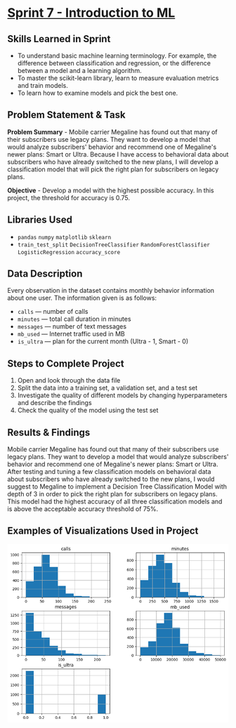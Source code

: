# [Sprint 7 - Introduction to ML](https://github.com/brandon-levan/TripleTen-Data-Science-Projects/blob/main/Sprint%2007%20-%20Introduction%20to%20ML/Sprint_7_Project.ipynb)

## Skills Learned in Sprint 
- To understand basic machine learning terminology. For example, the difference between classification and regression, or the difference between a model and a learning algorithm.
- To master the scikit-learn library, learn to measure evaluation metrics and train models.
- To learn how to examine models and pick the best one.
 
## Problem Statement & Task
**Problem Summary** - Mobile carrier Megaline has found out that many of their subscribers use legacy plans. They want to develop a model that would analyze subscribers' behavior and recommend one of Megaline's newer plans: Smart or Ultra. Because I have access to behavioral data about subscribers who have already switched to the new plans, I will develop a classification model that will pick the right plan for subscribers on legacy plans.

**Objective** - Develop a model with the highest possible accuracy. In this project, the threshold for accuracy is 0.75.

## Libraries Used
 - `pandas` `numpy` `matplotlib` `sklearn` 
 - `train_test_split` `DecisionTreeClassifier` `RandomForestClassifier` `LogisticRegression` `accuracy_score` 

## Data Description

Every observation in the dataset contains monthly behavior information about one user. The information given is as follows:

- `сalls` — number of calls
- `minutes` — total call duration in minutes
- `messages` — number of text messages
- `mb_used` — Internet traffic used in MB
- `is_ultra` — plan for the current month (Ultra - 1, Smart - 0)

## Steps to Complete Project
1. Open and look through the data file
2. Split the data into a training set, a validation set, and a test set
3. Investigate the quality of different models by changing hyperparameters and describe the findings
4. Check the quality of the model using the test set
  
## Results & Findings

Mobile carrier Megaline has found out that many of their subscribers use legacy plans. They want to develop a model that would analyze subscribers' behavior and recommend one of Megaline's newer plans: Smart or Ultra. After testing and tuning a few classification models on behavioral data about subscribers who have already switched to the new plans, I would suggest to Megaline to implement a Decision Tree Classification Model with depth of 3 in order to pick the right plan for subscribers on legacy plans. This model had the highest accuracy of all three classification models and is above the acceptable accuracy threshold of 75%.

## Examples of Visualizations Used in Project
![alt text](https://github.com/brandon-levan/TripleTen-Data-Science-Projects/blob/main/Sprint%2007%20-%20Introduction%20to%20ML/Assets/histogram.png)


